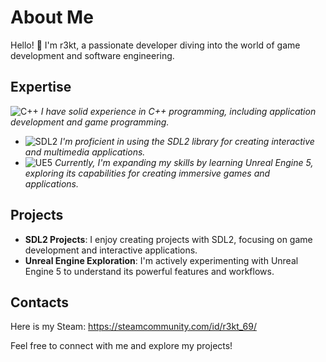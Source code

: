 # About Me

Hello! 👋 I'm r3kt, a passionate developer diving into the world of game development and software engineering.

## Expertise

![C++](https://img.shields.io/badge/C/C++-Expert-purple)
*I have solid experience in C++ programming, including application development and game programming.*
- ![SDL2](https://img.shields.io/badge/SDL2-Advanced-blue)
*I'm proficient in using the SDL2 library for creating interactive and multimedia applications.*
- ![UE5](https://img.shields.io/badge/UE5-Learning-orange)
*Currently, I'm expanding my skills by learning Unreal Engine 5, exploring its capabilities for creating immersive games and applications.*

## Projects

- **SDL2 Projects**: I enjoy creating projects with SDL2, focusing on game development and interactive applications.
- **Unreal Engine Exploration**: I'm actively experimenting with Unreal Engine 5 to understand its powerful features and workflows.

## Contacts

Here is my Steam: https://steamcommunity.com/id/r3kt_69/

Feel free to connect with me and explore my projects!
